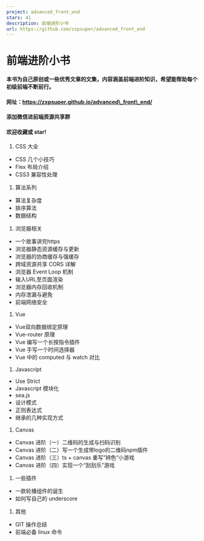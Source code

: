 ```yaml
---
project: advanced_front_end
stars: 41
description: 前端进阶小书
url: https://github.com/zxpsuper/advanced_front_end
---
```


前端进阶小书
======

#### 本书为自己原创或一些优秀文章的文集，内容涵盖前端进阶知识，希望能帮助每个初级前端不断前行。

#### 网址：https://zxpsuper.github.io/advanced\_front\_end/

#### 添加微信进前端资源共享群

#### 欢迎收藏或 star!

1.  CSS 大全

-   CSS 几个小技巧
-   Flex 布局介绍
-   CSS3 兼容性处理

1.  算法系列

-   算法复杂度
-   排序算法
-   数据结构

1.  浏览器相关

-   一个故事讲完https
-   浏览器静态资源缓存与更新
-   浏览器的协商缓存与强缓存
-   跨域资源共享 CORS 详解
-   浏览器 Event Loop 机制
-   输入URL至页面渲染
-   浏览器内存回收机制
-   内存泄漏与避免
-   前端网络安全

1.  Vue

-   Vue双向数据绑定原理
-   Vue-router 原理
-   Vue 编写一个长按指令插件
-   Vue 手写一个时间选择器
-   Vue 中的 computed 与 watch 对比

1.  Javascript

-   Use Strict
-   Javascript 模块化
-   sea.js
-   设计模式
-   正则表达式
-   继承的几种实现方式

1.  Canvas

-   Canvas 进阶（一）二维码的生成与扫码识别
-   Canvas 进阶（二）写一个生成带logo的二维码npm插件
-   Canvas 进阶（三）ts + canvas 重写”辨色“小游戏
-   Canvas 进阶（四）实现一个“刮刮乐”游戏

1.  一些插件

-   一款轮播组件的诞生
-   如何写自己的 underscore

1.  其他

-   GIT 操作总结
-   前端必备 linux 命令

